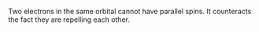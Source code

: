 Two electrons in the same orbital cannot have parallel spins. It counteracts the fact they are repelling each other.
